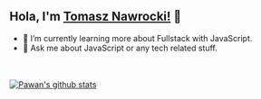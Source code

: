 ## Hola, I'm [Tomasz Nawrocki!](https://navroportfolio.netlify.app) 👋

- 🌱 I’m currently learning more about Fullstack with JavaScript.
- 💬 Ask me about JavaScript or any tech related stuff.

<br/>
<br/>

<a href="https://github.com/NavroO">
 <img align="center" src="https://github-readme-stats.vercel.app/api?username=NavroO&show_icons=true&theme=light&line_height=27" alt="Pawan's github stats"/>
</a>

<br/>
